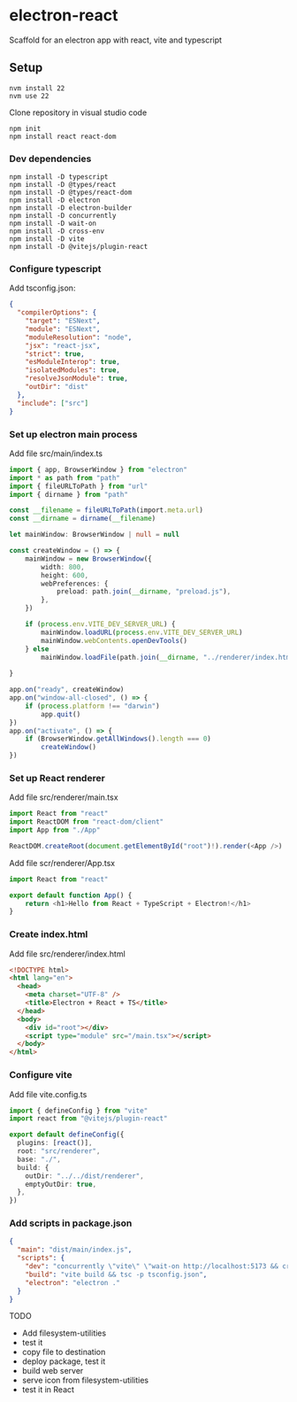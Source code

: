 # electron-react
Scaffold for an electron app with react, vite and typescript

## Setup

```
nvm install 22
nvm use 22
```
Clone repository in visual studio code
```
npm init
npm install react react-dom
```
### Dev dependencies
```
npm install -D typescript
npm install -D @types/react
npm install -D @types/react-dom
npm install -D electron
npm install -D electron-builder
npm install -D concurrently
npm install -D wait-on
npm install -D cross-env
npm install -D vite
npm install -D @vitejs/plugin-react
```

### Configure typescript
Add tsconfig.json:
```json
{
  "compilerOptions": {
    "target": "ESNext",
    "module": "ESNext",
    "moduleResolution": "node",
    "jsx": "react-jsx",
    "strict": true,
    "esModuleInterop": true,
    "isolatedModules": true,
    "resolveJsonModule": true,
    "outDir": "dist"
  },
  "include": ["src"]
}

```

### Set up electron main process
Add file src/main/index.ts
```ts
import { app, BrowserWindow } from "electron"
import * as path from "path"
import { fileURLToPath } from "url"
import { dirname } from "path"

const __filename = fileURLToPath(import.meta.url)
const __dirname = dirname(__filename)

let mainWindow: BrowserWindow | null = null

const createWindow = () => {
	mainWindow = new BrowserWindow({
		width: 800,
		height: 600,
		webPreferences: {
			preload: path.join(__dirname, "preload.js"),
		},
	})

  	if (process.env.VITE_DEV_SERVER_URL) {
    	mainWindow.loadURL(process.env.VITE_DEV_SERVER_URL)
    	mainWindow.webContents.openDevTools()
  	} else 
    	mainWindow.loadFile(path.join(__dirname, "../renderer/index.html"))
  	
}

app.on("ready", createWindow)
app.on("window-all-closed", () => {
	if (process.platform !== "darwin")
		app.quit()
})
app.on("activate", () => {
	if (BrowserWindow.getAllWindows().length === 0)
		createWindow()
})
```

### Set up React renderer 
Add file src/renderer/main.tsx

```ts
import React from "react"
import ReactDOM from "react-dom/client"
import App from "./App"

ReactDOM.createRoot(document.getElementById("root")!).render(<App />)
```

Add file scr/renderer/App.tsx
```ts
import React from "react"

export default function App() {
	return <h1>Hello from React + TypeScript + Electron!</h1>
}

```

### Create index.html
Add file src/renderer/index.html
```html
<!DOCTYPE html>
<html lang="en">
  <head>
    <meta charset="UTF-8" />
    <title>Electron + React + TS</title>
  </head>
  <body>
    <div id="root"></div>
    <script type="module" src="/main.tsx"></script>
  </body>
</html>

```

### Configure vite
Add file vite.config.ts
```ts
import { defineConfig } from "vite"
import react from "@vitejs/plugin-react"

export default defineConfig({
  plugins: [react()],
  root: "src/renderer",
  base: "./",
  build: {
    outDir: "../../dist/renderer",
    emptyOutDir: true,
  },
})
```

### Add scripts in package.json

```json
{
  "main": "dist/main/index.js",
  "scripts": {
    "dev": "concurrently \"vite\" \"wait-on http://localhost:5173 && cross-env VITE_DEV_SERVER_URL=http://localhost:5173 electron .\"",
    "build": "vite build && tsc -p tsconfig.json",
    "electron": "electron ."
  }
}
```

TODO
* Add filesystem-utilities
* test it
* copy file to destination
* deploy package, test it
* build web server
* serve icon from filesystem-utilities
* test it in React
